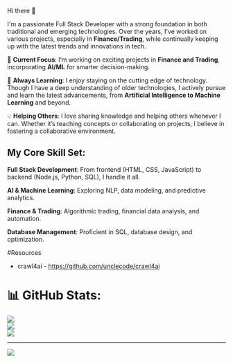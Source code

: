 Hi there 👋

I'm a passionate Full Stack Developer with a strong foundation in both traditional and emerging technologies. Over the years, I've worked on various projects, especially in **Finance/Trading**, while continually keeping up with the latest trends and innovations in tech.

🔭 **Current Focus**: I’m working on exciting projects in **Finance and Trading**, incorporating **AI/ML** for smarter decision-making.

🌱 **Always Learning**: I enjoy staying on the cutting edge of technology. Though I have a deep understanding of older technologies, I actively pursue and learn the latest advancements, from **Artificial Intelligence to Machine Learning** and beyond.

💡 **Helping Others**: I love sharing knowledge and helping others whenever I can. Whether it’s teaching concepts or collaborating on projects, I believe in fostering a collaborative environment.

**My Core Skill Set:**
----------------------
**Full Stack Development**: From frontend (HTML, CSS, JavaScript) to backend (Node.js, Python, SQL), I handle it all.

**AI & Machine Learning**: Exploring NLP, data modeling, and predictive analytics.

**Finance & Trading**: Algorithmic trading, financial data analysis, and automation.

**Database Management**: Proficient in SQL, database design, and optimization.


#Resources
- crawl4ai - https://github.com/unclecode/crawl4ai

# 📊 GitHub Stats:
![](https://github-readme-stats.vercel.app/api?username=CodingEye&theme=dark&hide_border=true&include_all_commits=true&count_private=false)<br/>
![](https://github-readme-streak-stats.herokuapp.com/?user=CodingEye&theme=dark&hide_border=true)<br/>
![](https://github-readme-stats.vercel.app/api/top-langs/?username=CodingEye&theme=dark&hide_border=true&include_all_commits=true&count_private=false&layout=compact)

---
[![](https://visitcount.itsvg.in/api?id=CodingEye&icon=0&color=0)](https://visitcount.itsvg.in)

